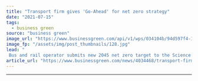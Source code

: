 ```yaml
---
title: "Transport firm gives 'Go-Ahead' for net zero strategy"
date: "2021-07-15"
tags: 
  - business green
source: "business green"
image_url: "https://www.businessgreen.com/api/v1/wps/034104b/94d597f4-1c61-4bea-9bb9-4c41329c7cbb/5/1024px-Go-Ahead-Group-descriptor-185x114.jpg"
image_fp: "/assets/img/post_thumbnails/128.jpg"
lead: "
 Bus and rail operator submits new 2045 net zero target to the Science Based Targets Initiative ..."
article_url: "https://www.businessgreen.com/news/4034468/transport-firm-ahead-net-zero-strategy"
---
```


---
